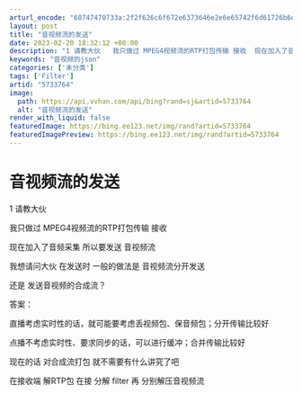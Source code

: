 ```yaml
---
arturl_encode: "68747470733a:2f2f626c6f672e6373646e2e6e65742f6d61726b6d616e3130:312f61727469636c652f64657461696c732f35373333373634"
layout: post
title: "音视频流的发送"
date: 2023-02-20 18:32:12 +08:00
description: "1 请教大伙   我只做过 MPEG4视频流的RTP打包传输 接收  现在加入了音频采集 所以要发送"
keywords: "音视频的json"
categories: ['未分类']
tags: ['Filter']
artid: "5733764"
image:
  path: https://api.vvhan.com/api/bing?rand=sj&artid=5733764
  alt: "音视频流的发送"
render_with_liquid: false
featuredImage: https://bing.ee123.net/img/rand?artid=5733764
featuredImagePreview: https://bing.ee123.net/img/rand?artid=5733764
---
```


# 音视频流的发送

1 请教大伙
  
我只做过 MPEG4视频流的RTP打包传输 接收
  
现在加入了音频采集 所以要发送 音视频流
  
我想请问大伙 在发送时 一般的做法是 音视频流分开发送
  
还是 发送音视频的合成流？
  
答案：

直播考虑实时性的话，就可能要考虑丢视频包、保音频包；分开传输比较好

点播不考虑实时性、要求同步的话，可以进行缓冲；合并传输比较好

现在的话 对合成流打包 就不需要有什么讲究了吧
  
在接收端 解RTP包 在接 分解 filter 再 分别解压音视频流